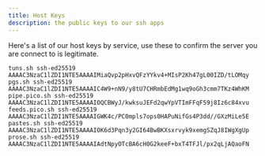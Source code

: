 ```yaml
---
title: Host Keys
description: the public keys to our ssh apps
---
```


Here's a list of our host keys by service, use these to confirm the server you
are connect to is legitimate.

```
tuns.sh ssh-ed25519 AAAAC3NzaC1lZDI1NTE5AAAAIMiaQvp2pHxvQFzYYkv4+MIsP2Kh47gL00IZD/tLOMqy
pgs.sh ssh-ed25519 AAAAC3NzaC1lZDI1NTE5AAAAIC4W9+nN9/y8tU7CHRmbEdMg1wq9oGh3cmm7TKz4WhKM
pipe.pico.sh ssh-ed25519 AAAAC3NzaC1lZDI1NTE5AAAAIOQCBWyJ/kwksuJEFd2qwYpVTImFFqF59j8Iz6c84xvu 
feeds.pico.sh ssh-ed25519 AAAAC3NzaC1lZDI1NTE5AAAAIGWK4c/PC0mpls7ops0HAPuNifGs4P3dd//GXzMiLe5E
pastes.sh ssh-ed25519 AAAAC3NzaC1lZDI1NTE5AAAAIOK6d3Pqn3y2GI64BwBKXsxrvyk9xemgSZqJ8IWgXgUp
prose.sh ssh-ed25519 AAAAC3NzaC1lZDI1NTE5AAAAIAdtNpyOTcBA6cH0G2keeF+bxT4TFJl/px2qLjAQaoFN
```
